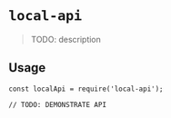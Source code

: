 # `local-api`

> TODO: description

## Usage

```
const localApi = require('local-api');

// TODO: DEMONSTRATE API
```
